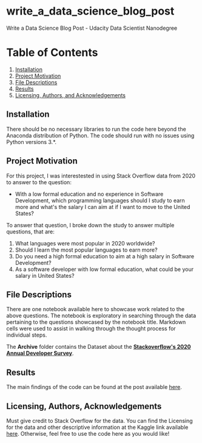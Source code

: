 # write_a_data_science_blog_post
Write a Data Science Blog Post - Udacity Data Scientist Nanodegree

# Table of Contents
1. [Installation](#installation)
2. [Project Motivation](#motivation)
3. [File Descriptions](#files)
4. [Results](#results)
5. [Licensing, Authors, and Acknowledgements](#licensing)

## Installation <a name="installation"></a>

There should be no necessary libraries to run the code here beyond the Anaconda distribution of Python.  The code should run with no issues using Python versions 3.*.

## Project Motivation<a name="motivation"></a>

For this project, I was interestested in using Stack Overflow data from 2020 to answer to the question:

* With a low formal education and no experience in Software Development, which programming languages should I study to earn more and what's the salary I can aim at if I want to move to the United States?

To answer that question, I broke down the study to answer multiple questions, that are:

1. What languages were most popular in 2020 worldwide?
2. Should I learn the most popular languages to earn more?
3. Do you need a high formal education to aim at a high salary in Software Development?
4. As a software developer with low formal education, what could be your salary in United States?


## File Descriptions <a name="files"></a>

There are one notebook available here to showcase work related to the above questions. The notebook is exploratory in searching through the data pertaining to the questions showcased by the notebook title. Markdown cells were used to assist in walking through the thought process for individual steps.  

The **Archive** folder contains the Dataset about the [**Stackoverflow's 2020 Annual Developer Survey**](https://www.kaggle.com/aitzaz/stack-overflow-developer-survey-2020).

## Results<a name="results"></a>

The main findings of the code can be found at the post available [here]().

## Licensing, Authors, Acknowledgements<a name="licensing"></a>

Must give credit to Stack Overflow for the data.  You can find the Licensing for the data and other descriptive information at the Kaggle link available [here](https://www.kaggle.com/aitzaz/stack-overflow-developer-survey-2020/data). Otherwise, feel free to use the code here as you would like! 
